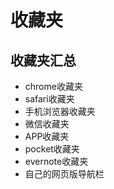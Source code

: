# 收藏夹

## 收藏夹汇总

* chrome收藏夹
* safari收藏夹
* 手机浏览器收藏夹
* 微信收藏夹
* APP收藏夹
* pocket收藏夹
* evernote收藏夹
* 自己的网页版导航栏